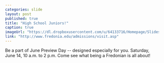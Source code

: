 ```yaml
---
categories: slide
layout: post
published: true
title: "High School Juniors!"
caption: true
imageUrl: "https://dl.dropboxusercontent.com/u/64133716/Homepage/Slides/flowertrees.jpg"
link: "http://www.fredonia.edu/admissions/visit.asp"
---
```


Be a part of June Preview Day -- designed especially for you. Saturday, June 14, 10 a.m. to 2 p.m. Come see what being a Fredonian is all about!
